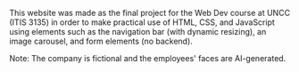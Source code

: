 This website was made as the final project for the Web Dev course at UNCC (ITIS 3135) in order to make practical use of HTML, CSS, and JavaScript using elements such as the navigation bar (with dynamic resizing), an image carousel, and form elements (no backend).

Note: The company is fictional and the employees' faces are AI-generated.